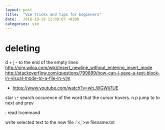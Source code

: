 ```yaml
---
layout: post
title:  "Vim tricks and tips for beginners"
date:   2016-10-19 12:09:07 +0200
categories: vim
---
```



# deleting
d +
j - to the end of the empty lines
http://vim.wikia.com/wiki/Insert_newline_without_entering_insert_mode
http://stackoverflow.com/questions/799899/how-can-i-save-a-text-block-in-visual-mode-to-a-file-in-vim
* https://www.youtube.com/watch?v=wh_WGWii7UE


star `\*` search occurence of the word that the cursor hovers. n p jump to to next and prev 


: read !command

write selected text to the new file
:'<,'>w filename.txt
